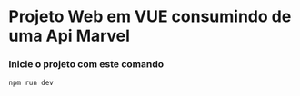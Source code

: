 # Projeto Web em VUE consumindo de uma Api Marvel

### Inicie o projeto com este comando

```sh
npm run dev
```
